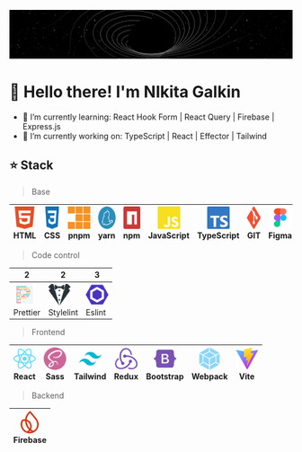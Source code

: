 ![Gif](https://github.com/Afpia/Afpia/blob/main/space.gif)


# 👋 Hello there! I'm NIkita Galkin
- 🌱 I’m currently learning: React Hook Form | React Query | Firebase | Express.js
- 🔭 I’m currently working on: TypeScript | React | Effector | Tailwind 

## ⭐ Stack 
> Base

| <img src="./image/html5-color.svg" width="40px" height="40px"><br><span>HTML</span> | <img src="./image/css3-color.svg" width="40px" height="40px"><br><span>CSS</span> | <img src="./image/pnpm-color.svg" width="40px" height="40px"><br><span>pnpm</span> | <img src="./image/yarn-color.svg" width="40px" height="40px"><br><span>yarn</span> | <img src="./image/npm-color.svg" width="40px" height="40px"><br><span>npm</span> | <img src="./image/javascript-color.svg" width="40px" height="40px"><br><span>JavaScript</span> | <img src="./image/typescript-color.svg" width="40px" height="40px"><br><span>TypeScript</span> | <img src="./image/git-color.svg" width="40px" height="40px"><br><span>GIT</span> | <img src="./image/figma.svg" width="40px" height="40px"><br><span>Figma</span> |
| --- | --- | --- | --- | --- | --- | --- | --- | --- | 


> Code control

|   2  |  2   |  3   | 
| --- | --- | --- |
| <img src="./image/prettier-color.svg" width="40px" height="40px"><br><span>Prettier</span> | <img src="./image/stylelint-color.svg" width="40px" height="40px"><br><span>Stylelint</span> | <img src="./image/eslint-color.svg" width="40px" height="40px"><br><span>Eslint</span> |

> Frontend

| <img src="./image/react-color.svg" width="40px" height="40px"><br><span>React</span> | <img src="./image/sass-color.svg" width="40px" height="40px"><br><span>Sass</span> | <img src="./image/tailwindcss-color.svg" width="40px" height="40px"><br><span>Tailwind</span> | <img src="./image/redux-color.svg" width="40px" height="40px"><br><span>Redux</span> | <img src="./image/bootstrap-color.svg" width="40px" height="40px"><br><span>Bootstrap</span> | <img src="./image/webpack-color.svg" width="40px" height="40px"><br><span>Webpack</span> | <img src="./image/vite-color.svg" width="40px" height="40px"><br><span>Vite</span> |
| --- | --- | --- | --- | --- | --- | --- |

> Backend

| <img src="./image/firebase-color.svg" width="40px" height="40px"><br><span>Firebase</span> |
| --- |


